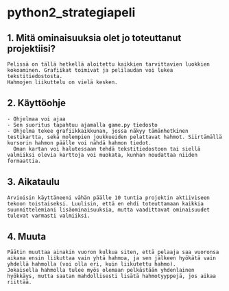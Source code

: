 # python2_strategiapeli

## 1. Mitä ominaisuuksia olet jo toteuttanut projektiisi?
    Pelissä on tällä hetkellä aloitettu kaikkien tarvittavien luokkien kokoaminen. Grafiikat toimivat ja pelilaudan voi lukea tekstitiedostosta.
    Hahmojen liikuttelu on vielä kesken.
    
## 2. Käyttöohje
    - Ohjelmaa voi ajaa
    - Sen suoritus tapahtuu ajamalla game.py tiedosto
    - Ohjelma tekee grafiikkaikkunan, jossa näkyy tämänhetkinen testikartta, sekä molempien joukkueiden pelattavat hahmot. Siirtämällä kursorin hahmon päälle voi nähdä hahmon tiedot.
      Oman kartan voi halutessaan tehdä tekstitiedostoon tai siellä valmiiksi olevia karttoja voi muokata, kunhan noudattaa niiden formaattia.
      
## 3. Aikataulu
    Arvioisin käyttäneeni vähän päälle 10 tuntia projektin aktiiviseen tekoon toistaiseksi. Luulisin, että en ehdi toteuttamaan kaikkia suunnittelemiani lisäominaisuuksia, mutta vaadittavat ominaisuudet tulevat varmasti valmiiksi.
    
## 4. Muuta
    Päätin muuttaa ainakin vuoron kulkua siten, että pelaaja saa vuoronsa aikana ensin liikuttaa vain yhtä hahmoa, ja sen jälkeen hyökätä vain yhdellä hahmolla (voi olla eri, kuin liikutettu hahmo).
    Jokaisella hahmolla tulee myös olemaan pelkästään yhdenlainen hyökkäys, mutta saatan mahdollisesti lisätä hahmotyyppejä, jos aikaa riittää.
